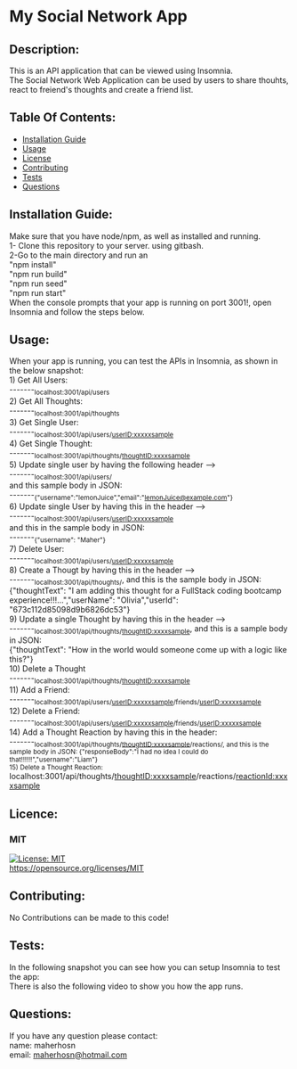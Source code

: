 # My Social Network App

## Description:
This is an API application that can be viewed using Insomnia. <br> The Social Network Web Application can be used by users to share thouhts, react to freiend's thoughts and create a friend list. 

## Table Of Contents:
- [Installation Guide](#installation-guide)
- [Usage](#usage)
-	[License](#license)
- [Contributing](#contributing)
- [Tests](#tests)
- [Questions](#questions)

## Installation Guide:
Make sure that you have node/npm, as well as installed and running.<br>1- Clone this repository to your server. using gitbash.<br>2-Go to the main directory and run an<br> "npm install" <br>"npm run build"<br>"npm run seed"<br>"npm run start"<br>When the console prompts that your app is running on port 3001!, open Insomnia and follow the steps below. 

## Usage: 
When your app is running, you can test the APIs in Insomnia, as shown in the below snapshot:<br>1) Get All Users: <br>   -------<sub>localhost:3001/api/users</sub><br>2) Get All Thoughts: <br>  -------<sub>localhost:3001/api/thoughts</sub><br>3) Get Single User: <br>  -------<sub>localhost:3001/api/users/<userID:xxxxxsample></sub><br>4) Get Single Thought: <br>  -------<sub>localhost:3001/api/thoughts/<thoughtID:xxxxsample></sub><br>5) Update single user by having the following header --> <br>  -------<sub>localhost:3001/api/users/</sub><br> and this sample body in JSON:<br> -------<sub>{"username":"lemonJuice","email":"lemonJuice@example.com"}</sub><br>6) Update single User by having this in the header --> <br>  -------<sub>localhost:3001/api/users/<userID:xxxxxsample></sub><br>and this in the sample body in JSON:<br>-------<sub>{"username": "Maher"}</sub><br>7) Delete User:  <br>  -------<sub>localhost:3001/api/users/<userID:xxxxxsample></sub><br>8) Create a Thougt by having this in the header -->  <br>  -------<sub>localhost:3001/api/thoughts/</sub>, and this is the sample body in JSON:<br>{"thoughtText": "I am adding this thought for a FullStack coding bootcamp experience!!!...","userName": "Olivia","userId": "673c112d85098d9b6826dc53"}<br>9) Update a single Thought by having this in the header --> <br>  -------<sub>localhost:3001/api/thoughts/<thoughtID:xxxxsample></sub>, and this is a sample body in JSON:<br>{"thoughtText": "How in the world would someone come up with a logic like this?"}<br>10) Delete a Thought <br>  -------<sub>localhost:3001/api/thoughts/<thoughtID:xxxxsample></sub><br>11) Add a Friend: <br>  -------<sub>localhost:3001/api/users/<userID:xxxxxsample>/friends/<userID:xxxxxsample></sub><br>12) Delete a Friend: <br>  -------<sub>localhost:3001/api/users/<userID:xxxxxsample>/friends/<userID:xxxxxsample></sub><br>14) Add a Thought Reaction by having this in the header: <br>  -------<sub>localhost:3001/api/thoughts/<thoughtID:xxxxsample>/reactions/, and this is the sample body in JSON: {"responseBody":"I had no idea I could do that!!!!!!","username":"Liam"}<br>15) Delete a Thought Reaction: </sub>localhost:3001/api/thoughts/<thoughtID:xxxxsample>/reactions/<reactionId:xxxxsample>

## Licence: <br>
### MIT <br>
[![License: MIT](https://img.shields.io/badge/License-MIT-yellow.svg)](https://opensource.org/licenses/MIT) <br>
https://opensource.org/licenses/MIT


## Contributing:
No Contributions can be made to this code!

## Tests:
In the following snapshot you can see how you can setup Insomnia to test the app:<br> There is also the following video to show you how the app runs.

## Questions:
If you have any question please contact: <br>
name: maherhosn <br>
email: maherhosn@hotmail.com
  

